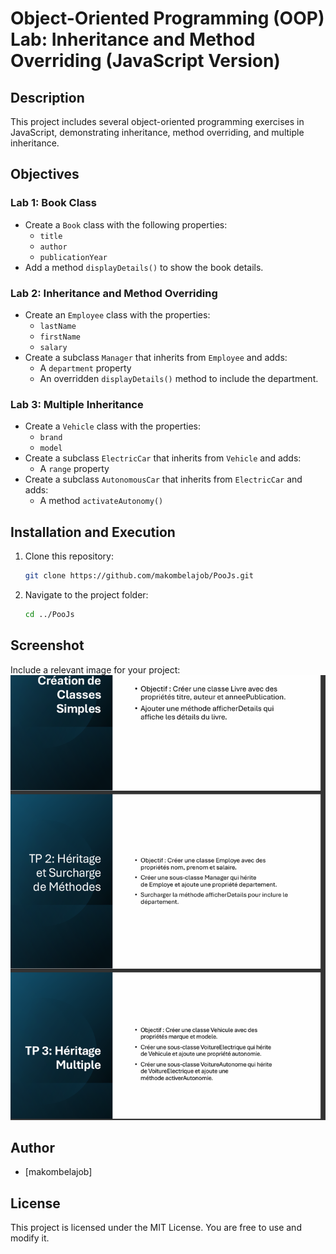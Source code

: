 # Object-Oriented Programming (OOP) Lab: Inheritance and Method Overriding (JavaScript Version)

## Description
This project includes several object-oriented programming exercises in JavaScript, demonstrating inheritance, method overriding, and multiple inheritance.

## Objectives
### Lab 1: Book Class
- Create a `Book` class with the following properties:
  - `title`
  - `author`
  - `publicationYear`
- Add a method `displayDetails()` to show the book details.

### Lab 2: Inheritance and Method Overriding
- Create an `Employee` class with the properties:
  - `lastName`
  - `firstName`
  - `salary`
- Create a subclass `Manager` that inherits from `Employee` and adds:
  - A `department` property
  - An overridden `displayDetails()` method to include the department.

### Lab 3: Multiple Inheritance
- Create a `Vehicle` class with the properties:
  - `brand`
  - `model`
- Create a subclass `ElectricCar` that inherits from `Vehicle` and adds:
  - A `range` property
- Create a subclass `AutonomousCar` that inherits from `ElectricCar` and adds:
  - A method `activateAutonomy()`

## Installation and Execution
1. Clone this repository:
   ```bash
   git clone https://github.com/makombelajob/PooJs.git
   ```
2. Navigate to the project folder:
   ```bash
   cd ../PooJs
   ```

## Screenshot
Include a relevant image for your project:
![Project Screenshot](img/screenshot.png)

## Author
- [makombelajob]

## License
This project is licensed under the MIT License. You are free to use and modify it.


